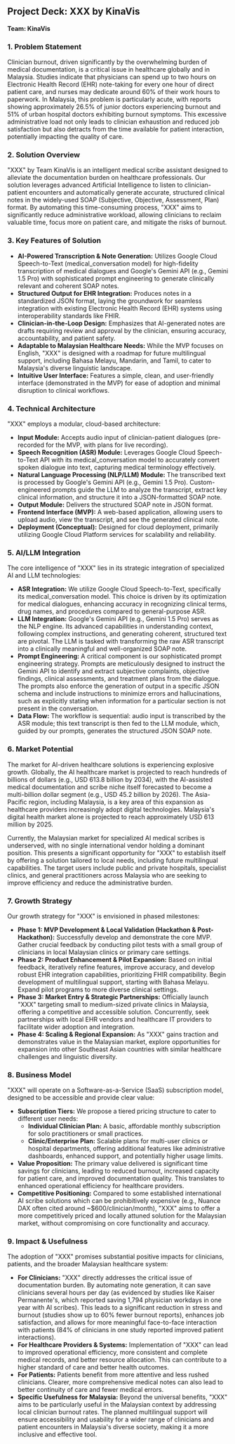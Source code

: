 ## **Project Deck: XXX by KinaVis**

**Team: KinaVis**

### **1\. Problem Statement**

Clinician burnout, driven significantly by the overwhelming burden of medical documentation, is a critical issue in healthcare globally and in Malaysia. Studies indicate that physicians can spend up to two hours on Electronic Health Record (EHR) note-taking for every one hour of direct patient care, and nurses may dedicate around 60% of their work hours to paperwork. In Malaysia, this problem is particularly acute, with reports showing approximately 26.5% of junior doctors experiencing burnout and 51% of urban hospital doctors exhibiting burnout symptoms. This excessive administrative load not only leads to clinician exhaustion and reduced job satisfaction but also detracts from the time available for patient interaction, potentially impacting the quality of care.

### **2\. Solution Overview**

"XXX" by Team KinaVis is an intelligent medical scribe assistant designed to alleviate the documentation burden on healthcare professionals. Our solution leverages advanced Artificial Intelligence to listen to clinician-patient encounters and automatically generate accurate, structured clinical notes in the widely-used SOAP (Subjective, Objective, Assessment, Plan) format. By automating this time-consuming process, "XXX" aims to significantly reduce administrative workload, allowing clinicians to reclaim valuable time, focus more on patient care, and mitigate the risks of burnout.

### **3\. Key Features of Solution**

* **AI-Powered Transcription & Note Generation:** Utilizes Google Cloud Speech-to-Text (medical\_conversation model) for high-fidelity transcription of medical dialogues and Google's Gemini API (e.g., Gemini 1.5 Pro) with sophisticated prompt engineering to generate clinically relevant and coherent SOAP notes.  
* **Structured Output for EHR Integration:** Produces notes in a standardized JSON format, laying the groundwork for seamless integration with existing Electronic Health Record (EHR) systems using interoperability standards like FHIR.  
* **Clinician-in-the-Loop Design:** Emphasizes that AI-generated notes are drafts requiring review and approval by the clinician, ensuring accuracy, accountability, and patient safety.  
* **Adaptable to Malaysian Healthcare Needs:** While the MVP focuses on English, "XXX" is designed with a roadmap for future multilingual support, including Bahasa Melayu, Mandarin, and Tamil, to cater to Malaysia's diverse linguistic landscape.  
* **Intuitive User Interface:** Features a simple, clean, and user-friendly interface (demonstrated in the MVP) for ease of adoption and minimal disruption to clinical workflows.

### **4\. Technical Architecture**

"XXX" employs a modular, cloud-based architecture:

* **Input Module:** Accepts audio input of clinician-patient dialogues (pre-recorded for the MVP, with plans for live recording).  
* **Speech Recognition (ASR) Module:** Leverages Google Cloud Speech-to-Text API with its medical\_conversation model to accurately convert spoken dialogue into text, capturing medical terminology effectively.  
* **Natural Language Processing (NLP/LLM) Module:** The transcribed text is processed by Google's Gemini API (e.g., Gemini 1.5 Pro). Custom-engineered prompts guide the LLM to analyze the transcript, extract key clinical information, and structure it into a JSON-formatted SOAP note.  
* **Output Module:** Delivers the structured SOAP note in JSON format.  
* **Frontend Interface (MVP):** A web-based application, allowing users to upload audio, view the transcript, and see the generated clinical note.  
* **Deployment (Conceptual):** Designed for cloud deployment, primarily utilizing Google Cloud Platform services for scalability and reliability.

### **5\. AI/LLM Integration**

The core intelligence of "XXX" lies in its strategic integration of specialized AI and LLM technologies:

* **ASR Integration:** We utilize Google Cloud Speech-to-Text, specifically its medical\_conversation model. This choice is driven by its optimization for medical dialogues, enhancing accuracy in recognizing clinical terms, drug names, and procedures compared to general-purpose ASR.  
* **LLM Integration:** Google's Gemini API (e.g., Gemini 1.5 Pro) serves as the NLP engine. Its advanced capabilities in understanding context, following complex instructions, and generating coherent, structured text are pivotal. The LLM is tasked with transforming the raw ASR transcript into a clinically meaningful and well-organized SOAP note.  
* **Prompt Engineering:** A critical component is our sophisticated prompt engineering strategy. Prompts are meticulously designed to instruct the Gemini API to identify and extract subjective complaints, objective findings, clinical assessments, and treatment plans from the dialogue. The prompts also enforce the generation of output in a specific JSON schema and include instructions to minimize errors and hallucinations, such as explicitly stating when information for a particular section is not present in the conversation.  
* **Data Flow:** The workflow is sequential: audio input is transcribed by the ASR module; this text transcript is then fed to the LLM module, which, guided by our prompts, generates the structured JSON SOAP note.

### **6\. Market Potential**

The market for AI-driven healthcare solutions is experiencing explosive growth. Globally, the AI healthcare market is projected to reach hundreds of billions of dollars (e.g., USD 613.8 billion by 2034), with the AI-assisted medical documentation and scribe niche itself forecasted to become a multi-billion dollar segment (e.g., USD 45.2 billion by 2026). The Asia-Pacific region, including Malaysia, is a key area of this expansion as healthcare providers increasingly adopt digital technologies. Malaysia's digital health market alone is projected to reach approximately USD 613 million by 2025\.

Currently, the Malaysian market for specialized AI medical scribes is underserved, with no single international vendor holding a dominant position. This presents a significant opportunity for "XXX" to establish itself by offering a solution tailored to local needs, including future multilingual capabilities. The target users include public and private hospitals, specialist clinics, and general practitioners across Malaysia who are seeking to improve efficiency and reduce the administrative burden.

### **7\. Growth Strategy**

Our growth strategy for "XXX" is envisioned in phased milestones:

* **Phase 1: MVP Development & Local Validation (Hackathon & Post-Hackathon):** Successfully develop and demonstrate the core MVP. Gather crucial feedback by conducting pilot tests with a small group of clinicians in local Malaysian clinics or primary care settings.  
* **Phase 2: Product Enhancement & Pilot Expansion:** Based on initial feedback, iteratively refine features, improve accuracy, and develop robust EHR integration capabilities, prioritizing FHIR compatibility. Begin development of multilingual support, starting with Bahasa Melayu. Expand pilot programs to more diverse clinical settings.  
* **Phase 3: Market Entry & Strategic Partnerships:** Officially launch "XXX" targeting small to medium-sized private clinics in Malaysia, offering a competitive and accessible solution. Concurrently, seek partnerships with local EHR vendors and healthcare IT providers to facilitate wider adoption and integration.  
* **Phase 4: Scaling & Regional Expansion:** As "XXX" gains traction and demonstrates value in the Malaysian market, explore opportunities for expansion into other Southeast Asian countries with similar healthcare challenges and linguistic diversity.

### **8\. Business Model**

"XXX" will operate on a Software-as-a-Service (SaaS) subscription model, designed to be accessible and provide clear value:

* **Subscription Tiers:** We propose a tiered pricing structure to cater to different user needs:  
  * **Individual Clinician Plan:** A basic, affordable monthly subscription for solo practitioners or small practices.  
  * **Clinic/Enterprise Plan:** Scalable plans for multi-user clinics or hospital departments, offering additional features like administrative dashboards, enhanced support, and potentially higher usage limits.  
* **Value Proposition:** The primary value delivered is significant time savings for clinicians, leading to reduced burnout, increased capacity for patient care, and improved documentation quality. This translates to enhanced operational efficiency for healthcare providers.  
* **Competitive Positioning:** Compared to some established international AI scribe solutions which can be prohibitively expensive (e.g., Nuance DAX often cited around \~$600/clinician/month), "XXX" aims to offer a more competitively priced and locally attuned solution for the Malaysian market, without compromising on core functionality and accuracy.

### **9\. Impact & Usefulness**

The adoption of "XXX" promises substantial positive impacts for clinicians, patients, and the broader Malaysian healthcare system:

* **For Clinicians:** "XXX" directly addresses the critical issue of documentation burden. By automating note generation, it can save clinicians several hours per day (as evidenced by studies like Kaiser Permanente's, which reported saving 1,794 physician workdays in one year with AI scribes). This leads to a significant reduction in stress and burnout (studies show up to 60% fewer burnout reports), enhances job satisfaction, and allows for more meaningful face-to-face interaction with patients (84% of clinicians in one study reported improved patient interactions).  
* **For Healthcare Providers & Systems:** Implementation of "XXX" can lead to improved operational efficiency, more consistent and complete medical records, and better resource allocation. This can contribute to a higher standard of care and better health outcomes.  
* **For Patients:** Patients benefit from more attentive and less rushed clinicians. Clearer, more comprehensive medical notes can also lead to better continuity of care and fewer medical errors.  
* **Specific Usefulness for Malaysia:** Beyond the universal benefits, "XXX" aims to be particularly useful in the Malaysian context by addressing local clinician burnout rates. The planned multilingual support will ensure accessibility and usability for a wider range of clinicians and patient encounters in Malaysia's diverse society, making it a more inclusive and effective tool.
